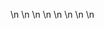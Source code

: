 

















































\n
\n
\n
\n
\n
\n
\n
\n































































































































